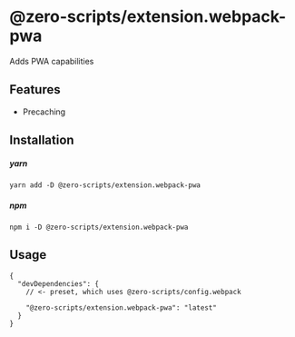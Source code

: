 # @zero-scripts/extension.webpack-pwa

Adds PWA capabilities

## Features

- Precaching

## Installation

##### yarn

```
yarn add -D @zero-scripts/extension.webpack-pwa
```

##### npm

```
npm i -D @zero-scripts/extension.webpack-pwa
```

## Usage

```
{
  "devDependencies": {
    // <- preset, which uses @zero-scripts/config.webpack

    "@zero-scripts/extension.webpack-pwa": "latest"
  }
}
```
